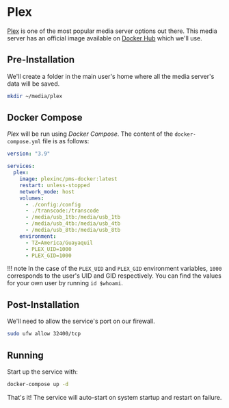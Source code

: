 # Plex

[Plex](https://plex.tv) is one of the most popular media server options out there. This media server has an official image available on [Docker Hub](https://hub.docker.com/r/plexinc/pms-docker/) which we'll use.

## Pre-Installation

We'll create a folder in the main user's home where all the media server's data will be saved.

```bash
mkdir ~/media/plex
```

## Docker Compose

*Plex* will be run using *Docker Compose*. The content of the `docker-compose.yml` file is as follows:

```yaml
version: "3.9"

services:
  plex:
    image: plexinc/pms-docker:latest
    restart: unless-stopped
    network_mode: host
    volumes:
      - ./config:/config
      - ./transcode:/transcode
      - /media/usb_1tb:/media/usb_1tb
      - /media/usb_4tb:/media/usb_4tb
      - /media/usb_8tb:/media/usb_8tb
    environment:
      - TZ=America/Guayaquil
      - PLEX_UID=1000
      - PLEX_GID=1000
```

!!! note
    In the case of the `PLEX_UID` and `PLEX_GID` environment variables, `1000` corresponds to the user's UID and GID respectively. You can find the values for your own user by running `id $whoami`.

## Post-Installation

We'll need to allow the service's port on our firewall.

```bash
sudo ufw allow 32400/tcp
```

## Running

Start up the service with:

```bash
docker-compose up -d
```

That's it! The service will auto-start on system startup and restart on failure.
